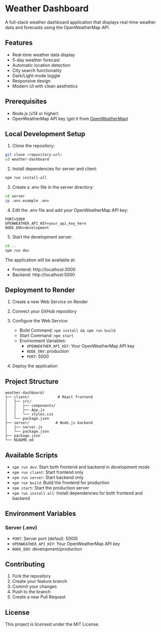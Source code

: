 # Weather Dashboard

A full-stack weather dashboard application that displays real-time weather data and forecasts using the OpenWeatherMap API.

## Features

- Real-time weather data display
- 5-day weather forecast
- Automatic location detection
- City search functionality
- Dark/Light mode toggle
- Responsive design
- Modern UI with clean aesthetics

## Prerequisites

- Node.js (v14 or higher)
- OpenWeatherMap API key (get it from [OpenWeatherMap](https://openweathermap.org/api))

## Local Development Setup

1. Clone the repository:
```bash
git clone <repository-url>
cd weather-dashboard
```

2. Install dependencies for server and client:
```bash
npm run install-all
```

3. Create a .env file in the server directory:
```bash
cd server
cp .env.example .env
```

4. Edit the .env file and add your OpenWeatherMap API key:
```
PORT=5000
OPENWEATHER_API_KEY=your_api_key_here
NODE_ENV=development
```

5. Start the development server:
```bash
cd ..
npm run dev
```

The application will be available at:
- Frontend: http://localhost:3000
- Backend: http://localhost:5000

## Deployment to Render

1. Create a new Web Service on Render

2. Connect your GitHub repository

3. Configure the Web Service:
   - Build Command: `npm install && npm run build`
   - Start Command: `npm start`
   - Environment Variables:
     - `OPENWEATHER_API_KEY`: Your OpenWeatherMap API key
     - `NODE_ENV`: production
     - `PORT`: 5000

4. Deploy the application

## Project Structure

```
weather-dashboard/
├── client/             # React frontend
│   ├── src/
│   │   ├── components/
│   │   ├── App.js
│   │   └── styles.css
│   └── package.json
├── server/            # Node.js backend
│   ├── server.js
│   └── package.json
├── package.json
└── README.md
```

## Available Scripts

- `npm run dev`: Start both frontend and backend in development mode
- `npm run client`: Start frontend only
- `npm run server`: Start backend only
- `npm run build`: Build the frontend for production
- `npm start`: Start the production server
- `npm run install-all`: Install dependencies for both frontend and backend

## Environment Variables

### Server (.env)
- `PORT`: Server port (default: 5000)
- `OPENWEATHER_API_KEY`: Your OpenWeatherMap API key
- `NODE_ENV`: development/production

## Contributing

1. Fork the repository
2. Create your feature branch
3. Commit your changes
4. Push to the branch
5. Create a new Pull Request

## License

This project is licensed under the MIT License. 